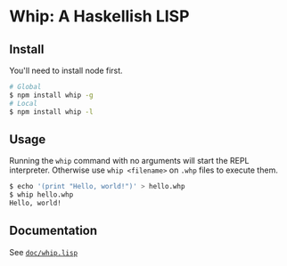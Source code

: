 Whip: A Haskellish LISP
=======================

Install
-------
You'll need to install node first.
``` bash
# Global
$ npm install whip -g
# Local
$ npm install whip -l
```

Usage
-----
Running the `whip` command with no arguments will start the REPL interpreter. Otherwise use `whip <filename>` on `.whp` files to execute them.
``` bash
$ echo '(print "Hello, world!")' > hello.whp
$ whip hello.whp
Hello, world!
```

Documentation
-------------
See [`doc/whip.lisp`](doc/whip.lisp)
